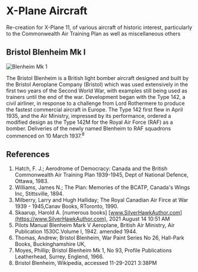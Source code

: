 # X-Plane Aircraft

Re-creation for X-Plane 11, of various aircraft of historic interest, particularly to the Commonwealth Air Training Plan as well as miscellaneous others

## Bristol Blenheim Mk I
  
![Blenheim Mk 1](https://github.com/medmatix/Aircraft3D_Modeling/blob/main/X-Plane%20Aircraft%20Projects/Bolingbroke%20Mk%20IV/Art_Files/BlenheimMkIV.jpg)
  
The Bristol Blenheim is a British light bomber aircraft designed and built by the Bristol Aeroplane Company (Bristol) which was used extensively in the first two years of the Second World War, with examples still being used as trainers until the end of the war. Development began with the Type 142, a civil airliner, in response to a challenge from Lord Rothermere to produce the fastest commercial aircraft in Europe. The Type 142 first flew in April 1935, and the Air Ministry, impressed by its performance, ordered a modified design as the Type 142M for the Royal Air Force (RAF) as a bomber. Deliveries of the newly named Blenheim to RAF squadrons commenced on 10 March 1937.<sup>8<sup>



## References

  1.  Hatch, F. J.; Aerodrome of Democracy: Canada and the British Commonwealth Air Training Plan 1939-1945, Dept of National Defence, Ottawa, 1983.
  2.  Williams, James N.; The Plan: Memories of the BCATP, Canada's Wings Inc, Stittsville, 1894.
  3.  Milberry, Larry and Hugh Halliday; The Royal Canadian Air Firce at War 1939 - 1945,Canav Books, RToronto, 1990.
  4.  Skaarup, Harold A. [numerous books]   [www.SilverHawkAuthor.com](https://www.SilverHawkAuthor.com), 2021 August 14 10:51 AM
  5.  Pilots Manual Blenheim Mark V Aeroplane, British Air Ministry, Air Publication 1530C.Volume I, 1942. amended 1944.
  6.  Thomas, Andrew; Bristol Blenheim, War Paint Series No 26, Hall-Park Books, Buckinghamshire UK, 
  7.  Moyes, Phillip; Bristol Blenheim Mk 1, No 93, Profile Publications Leatherhead, Surrey, Englend, 1966.
  8.  Bristol Blenheim, Wikipedia, accessed 11-29-2021 3:38PM

